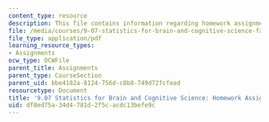 ```yaml
---
content_type: resource
description: This file contains information regarding homework assignment 6.
file: /media/courses/9-07-statistics-for-brain-and-cognitive-science-fall-2016/df8ed75a34d4781d2f5cacdc13befe9c_MIT9_07F16_HomworkAsign_6.pdf
file_type: application/pdf
learning_resource_types:
- Assignments
ocw_type: OCWFile
parent_title: Assignments
parent_type: CourseSection
parent_uid: bbe4182a-8124-756d-c8b8-749d72fcfead
resourcetype: Document
title: '9.07 Statistics for Brain and Cognitive Science: Homework Assignment 6'
uid: df8ed75a-34d4-781d-2f5c-acdc13befe9c
---
```

